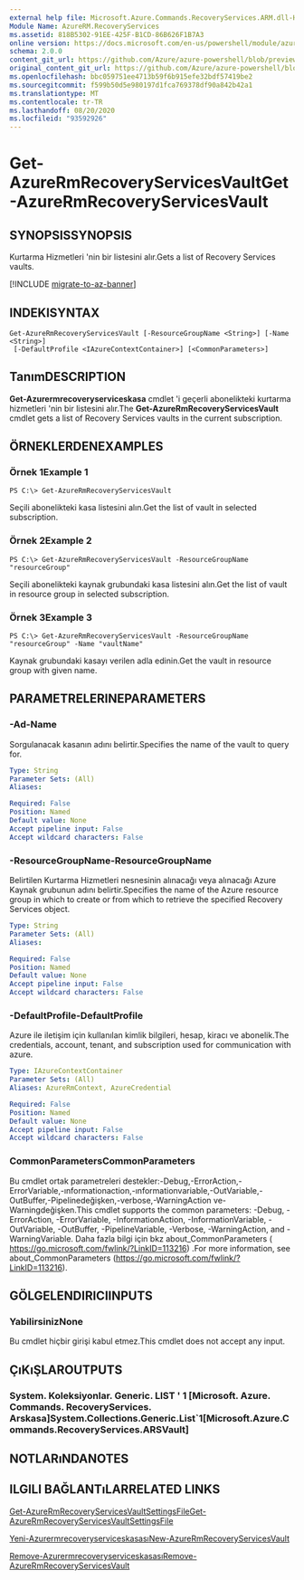 ```yaml
---
external help file: Microsoft.Azure.Commands.RecoveryServices.ARM.dll-Help.xml
Module Name: AzureRM.RecoveryServices
ms.assetid: 818B5302-91EE-425F-B1CD-86B626F1B7A3
online version: https://docs.microsoft.com/en-us/powershell/module/azurerm.recoveryservices/get-azurermrecoveryservicesvault
schema: 2.0.0
content_git_url: https://github.com/Azure/azure-powershell/blob/preview/src/ResourceManager/RecoveryServices/Commands.RecoveryServices/help/Get-AzureRmRecoveryServicesVault.md
original_content_git_url: https://github.com/Azure/azure-powershell/blob/preview/src/ResourceManager/RecoveryServices/Commands.RecoveryServices/help/Get-AzureRmRecoveryServicesVault.md
ms.openlocfilehash: bbc059751ee4713b59f6b915efe32bdf57419be2
ms.sourcegitcommit: f599b50d5e980197d1fca769378df90a842b42a1
ms.translationtype: MT
ms.contentlocale: tr-TR
ms.lasthandoff: 08/20/2020
ms.locfileid: "93592926"
---
```

# <span data-ttu-id="280e4-101">Get-AzureRmRecoveryServicesVault</span><span class="sxs-lookup"><span data-stu-id="280e4-101">Get-AzureRmRecoveryServicesVault</span></span>

## <span data-ttu-id="280e4-102">SYNOPSIS</span><span class="sxs-lookup"><span data-stu-id="280e4-102">SYNOPSIS</span></span>
<span data-ttu-id="280e4-103">Kurtarma Hizmetleri 'nin bir listesini alır.</span><span class="sxs-lookup"><span data-stu-id="280e4-103">Gets a list of Recovery Services vaults.</span></span>

[!INCLUDE [migrate-to-az-banner](../../includes/migrate-to-az-banner.md)]

## <span data-ttu-id="280e4-104">INDEKI</span><span class="sxs-lookup"><span data-stu-id="280e4-104">SYNTAX</span></span>

```
Get-AzureRmRecoveryServicesVault [-ResourceGroupName <String>] [-Name <String>]
 [-DefaultProfile <IAzureContextContainer>] [<CommonParameters>]
```

## <span data-ttu-id="280e4-105">Tanım</span><span class="sxs-lookup"><span data-stu-id="280e4-105">DESCRIPTION</span></span>
<span data-ttu-id="280e4-106">**Get-Azurermrecoveryserviceskasa** cmdlet 'i geçerli abonelikteki kurtarma hizmetleri 'nin bir listesini alır.</span><span class="sxs-lookup"><span data-stu-id="280e4-106">The **Get-AzureRmRecoveryServicesVault** cmdlet gets a list of Recovery Services vaults in the current subscription.</span></span>

## <span data-ttu-id="280e4-107">ÖRNEKLERDEN</span><span class="sxs-lookup"><span data-stu-id="280e4-107">EXAMPLES</span></span>

### <span data-ttu-id="280e4-108">Örnek 1</span><span class="sxs-lookup"><span data-stu-id="280e4-108">Example 1</span></span>
```
PS C:\> Get-AzureRmRecoveryServicesVault
```

<span data-ttu-id="280e4-109">Seçili abonelikteki kasa listesini alın.</span><span class="sxs-lookup"><span data-stu-id="280e4-109">Get the list of vault in selected subscription.</span></span>

### <span data-ttu-id="280e4-110">Örnek 2</span><span class="sxs-lookup"><span data-stu-id="280e4-110">Example 2</span></span>
```
PS C:\> Get-AzureRmRecoveryServicesVault -ResourceGroupName "resourceGroup"
```

<span data-ttu-id="280e4-111">Seçili abonelikteki kaynak grubundaki kasa listesini alın.</span><span class="sxs-lookup"><span data-stu-id="280e4-111">Get the list of vault in resource group in selected subscription.</span></span>

### <span data-ttu-id="280e4-112">Örnek 3</span><span class="sxs-lookup"><span data-stu-id="280e4-112">Example 3</span></span>
```
PS C:\> Get-AzureRmRecoveryServicesVault -ResourceGroupName "resourceGroup" -Name "vaultName"
```

<span data-ttu-id="280e4-113">Kaynak grubundaki kasayı verilen adla edinin.</span><span class="sxs-lookup"><span data-stu-id="280e4-113">Get the vault in resource group with given name.</span></span>

## <span data-ttu-id="280e4-114">PARAMETRELERINE</span><span class="sxs-lookup"><span data-stu-id="280e4-114">PARAMETERS</span></span>

### <span data-ttu-id="280e4-115">-Ad</span><span class="sxs-lookup"><span data-stu-id="280e4-115">-Name</span></span>
<span data-ttu-id="280e4-116">Sorgulanacak kasanın adını belirtir.</span><span class="sxs-lookup"><span data-stu-id="280e4-116">Specifies the name of the vault to query for.</span></span>

```yaml
Type: String
Parameter Sets: (All)
Aliases: 

Required: False
Position: Named
Default value: None
Accept pipeline input: False
Accept wildcard characters: False
```

### <span data-ttu-id="280e4-117">-ResourceGroupName</span><span class="sxs-lookup"><span data-stu-id="280e4-117">-ResourceGroupName</span></span>
<span data-ttu-id="280e4-118">Belirtilen Kurtarma Hizmetleri nesnesinin alınacağı veya alınacağı Azure Kaynak grubunun adını belirtir.</span><span class="sxs-lookup"><span data-stu-id="280e4-118">Specifies the name of the Azure resource group in which to create or from which to retrieve the specified Recovery Services object.</span></span>

```yaml
Type: String
Parameter Sets: (All)
Aliases: 

Required: False
Position: Named
Default value: None
Accept pipeline input: False
Accept wildcard characters: False
```

### <span data-ttu-id="280e4-119">-DefaultProfile</span><span class="sxs-lookup"><span data-stu-id="280e4-119">-DefaultProfile</span></span>
<span data-ttu-id="280e4-120">Azure ile iletişim için kullanılan kimlik bilgileri, hesap, kiracı ve abonelik.</span><span class="sxs-lookup"><span data-stu-id="280e4-120">The credentials, account, tenant, and subscription used for communication with azure.</span></span>

```yaml
Type: IAzureContextContainer
Parameter Sets: (All)
Aliases: AzureRmContext, AzureCredential

Required: False
Position: Named
Default value: None
Accept pipeline input: False
Accept wildcard characters: False
```

### <span data-ttu-id="280e4-121">CommonParameters</span><span class="sxs-lookup"><span data-stu-id="280e4-121">CommonParameters</span></span>
<span data-ttu-id="280e4-122">Bu cmdlet ortak parametreleri destekler:-Debug,-ErrorAction,-ErrorVariable,-ınformationaction,-ınformationvariable,-OutVariable,-OutBuffer,-Pipelinedeğişken,-verbose,-WarningAction ve-Warningdeğişken.</span><span class="sxs-lookup"><span data-stu-id="280e4-122">This cmdlet supports the common parameters: -Debug, -ErrorAction, -ErrorVariable, -InformationAction, -InformationVariable, -OutVariable, -OutBuffer, -PipelineVariable, -Verbose, -WarningAction, and -WarningVariable.</span></span> <span data-ttu-id="280e4-123">Daha fazla bilgi için bkz about_CommonParameters ( https://go.microsoft.com/fwlink/?LinkID=113216) .</span><span class="sxs-lookup"><span data-stu-id="280e4-123">For more information, see about_CommonParameters (https://go.microsoft.com/fwlink/?LinkID=113216).</span></span>

## <span data-ttu-id="280e4-124">GÖLGELENDIRICI</span><span class="sxs-lookup"><span data-stu-id="280e4-124">INPUTS</span></span>

### <span data-ttu-id="280e4-125">Yabilirsiniz</span><span class="sxs-lookup"><span data-stu-id="280e4-125">None</span></span>
<span data-ttu-id="280e4-126">Bu cmdlet hiçbir girişi kabul etmez.</span><span class="sxs-lookup"><span data-stu-id="280e4-126">This cmdlet does not accept any input.</span></span>

## <span data-ttu-id="280e4-127">ÇıKıŞLAR</span><span class="sxs-lookup"><span data-stu-id="280e4-127">OUTPUTS</span></span>

### <span data-ttu-id="280e4-128">System. Koleksiyonlar. Generic. LIST ' 1 [Microsoft. Azure. Commands. RecoveryServices. Arskasa]</span><span class="sxs-lookup"><span data-stu-id="280e4-128">System.Collections.Generic.List\`1[Microsoft.Azure.Commands.RecoveryServices.ARSVault]</span></span>

## <span data-ttu-id="280e4-129">NOTLARıNDA</span><span class="sxs-lookup"><span data-stu-id="280e4-129">NOTES</span></span>

## <span data-ttu-id="280e4-130">ILGILI BAĞLANTıLAR</span><span class="sxs-lookup"><span data-stu-id="280e4-130">RELATED LINKS</span></span>

[<span data-ttu-id="280e4-131">Get-AzureRmRecoveryServicesVaultSettingsFile</span><span class="sxs-lookup"><span data-stu-id="280e4-131">Get-AzureRmRecoveryServicesVaultSettingsFile</span></span>](./Get-AzureRmRecoveryServicesVaultSettingsFile.md)

[<span data-ttu-id="280e4-132">Yeni-Azurermrecoveryserviceskasası</span><span class="sxs-lookup"><span data-stu-id="280e4-132">New-AzureRmRecoveryServicesVault</span></span>](./New-AzureRmRecoveryServicesVault.md)

[<span data-ttu-id="280e4-133">Remove-Azurermrecoveryserviceskasası</span><span class="sxs-lookup"><span data-stu-id="280e4-133">Remove-AzureRmRecoveryServicesVault</span></span>](./Remove-AzureRmRecoveryServicesVault.md)


